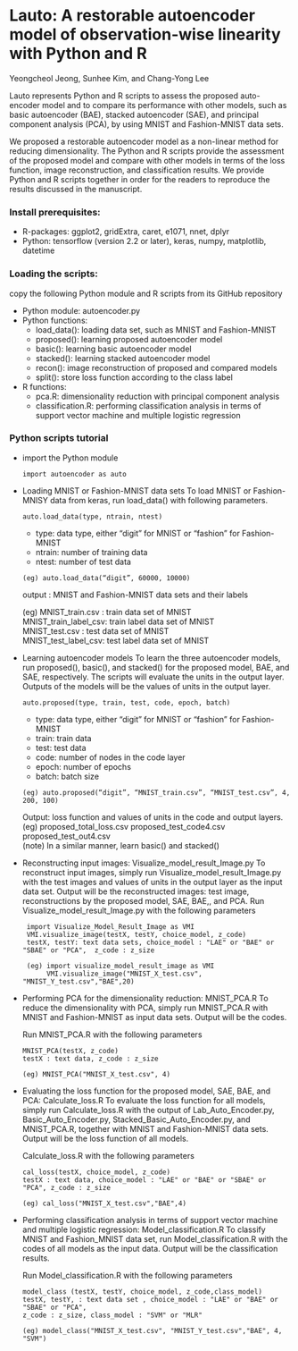 # Lauto: A restorable autoencoder model of observation-wise linearity with Python and R


Yeongcheol Jeong, Sunhee Kim, and Chang-Yong Lee

Lauto represents Python and R scripts to assess the proposed auto-encoder model and to compare its performance with other models, such as basic autoencoder (BAE), stacked autoencoder (SAE), and principal component analysis (PCA), by using MNIST and Fashion-MNIST data sets.


We proposed a restorable autoencoder model as a non-linear method for reducing dimensionality. The Python and R scripts provide the assessment of the proposed model and compare with other models in terms of the loss function, image reconstruction, and classification results. We provide Python and R scripts together in order for the readers to reproduce the results discussed in the manuscript.

### Install prerequisites:
* R-packages: ggplot2, gridExtra, caret, e1071, nnet, dplyr
* Python: tensorflow (version 2.2 or later), keras, numpy, matplotlib, datetime

### Loading the scripts: 
   copy the following Python module and R scripts from its GitHub repository

* Python module: autoencoder.py
* Python functions: 	
    + load_data(): loading data set, such as MNIST and Fashion-MNIST
    + proposed(): learning proposed autoencoder model
    + basic(): learning basic autoencoder model
    + stacked(): learning stacked autoencoder model
    + recon(): image reconstruction of proposed and compared models
    + split(): store loss function according to the class label
* R functions:
    + pca.R: dimensionality reduction with principal component analysis
    + classification.R: performing classification analysis in terms of support vector machine
                            and multiple logistic regression


### Python scripts tutorial
* import the Python module 
    ```
    import autoencoder as auto
    
    ```
* Loading MNIST or Fashion-MNIST data sets
To load MNIST or Fashion-MNISY data from keras, run load_data() with following parameters.

    ```
    auto.load_data(type, ntrain, ntest) 
    
    ```
    + type: data type, either “digit” for MNIST or “fashion” for Fashion-MNIST
    + ntrain: number of training data		
    + ntest: number of test data    
    
    ```
    (eg) auto.load_data(“digit”, 60000, 10000)
    ```
    
    output : MNIST and Fashion-MNIST data sets and their labels
    

    (eg) MNIST_train.csv : train data set of MNIST   
           MNIST_train_label_csv:  train label data set of MNIST    
           MNIST_test.csv : test data set of MNIST   
           MNIST_test_label_csv: test label data set of MNIST    


* Learning autoencoder models
To learn the three autoencoder models, run proposed(), basic(), and stacked() for the proposed model, BAE, and SAE, respectively. The scripts will evaluate the units in the output layer. Outputs of the models will be the values of units in the output layer. 


    ```
    auto.proposed(type, train, test, code, epoch, batch)
    ```
    + type: data type, either “digit” for MNIST or “fashion” for Fashion-MNIST
    + train: train data		
    + test: test data		
    + code: number of nodes in the code layer
    + epoch: number of epochs		
    +  batch: batch size    

    ```
    (eg) auto.proposed(“digit”, “MNIST_train.csv”, “MNIST_test.csv”, 4, 200, 100)
    ```
    Output: loss function and values of units in the code and output layers.     
    (eg) proposed_total_loss.csv		proposed_test_code4.csv		proposed_test_out4.csv    
    (note) In a similar manner, learn basic() and stacked()    


* Reconstructing input images: Visualize_model_result_Image.py
To reconstruct input images, simply run Visualize_model_result_Image.py with the test images and values of units in the output layer as the input data set. Output will be the reconstructed images: test image, reconstructions by the proposed model, SAE, BAE,, and PCA.
Run Visualize_model_result_Image.py with the following parameters
    ```  
     import Visualize_Model_Result_Image as VMI
     VMI.visualize_image(testX, testY, choice_model, z_code)
     testX, testY: text data sets, choice_model : "LAE" or "BAE" or "SBAE" or "PCA",  z_code : z_size
     
     (eg) import visualize_model_result_image as VMI 
          VMI.visualize_image("MNIST_X_test.csv", "MNIST_Y_test.csv","BAE",20)
    ```   
    
* Performing PCA for the dimensionality reduction: MNIST_PCA.R
To reduce the dimensionality with PCA, simply run MNIST_PCA.R with MNIST and Fashion-MNIST as input data sets. Output will be the codes. 

    Run MNIST_PCA.R with the following parameters
    ```  
    MNIST_PCA(testX, z_code) 
    testX : text data, z_code : z_size
    
    (eg) MNIST_PCA("MNIST_X_test.csv", 4)

     ```  
* Evaluating the loss function for the proposed model, SAE, BAE, and PCA: Calculate_loss.R
To evaluate the loss function for all models, simply run Calculate_loss.R with the output of Lab_Auto_Encoder.py, Basic_Auto_Encoder.py, Stacked_Basic_Auto_Encoder.py, and MNIST_PCA.R, together with MNIST and Fashion-MNIST data sets. Output will be the loss function of all models.

    Calculate_loss.R with the following parameters
    ```  
    cal_loss(testX, choice_model, z_code)
    testX : text data, choice_model : "LAE" or "BAE" or "SBAE" or "PCA", z_code : z_size

    (eg) cal_loss("MNIST_X_test.csv","BAE",4)

     ```  
* Performing classification analysis in terms of support vector machine and multiple logistic regression: Model_classification.R
To classify MNIST and Fashion_MNIST data set, run Model_classification.R with the codes of all models as the input data. Output will be the classification results.

    Run Model_classification.R with the following parameters
    ```  
    model_class (testX, testY, choice_model, z_code,class_model)
    testX, testY, : text data set , choice_model : "LAE" or "BAE" or "SBAE" or "PCA", 
    z_code : z_size, class_model : "SVM" or "MLR"

    (eg) model_class("MNIST_X_test.csv", "MNIST_Y_test.csv","BAE", 4, "SVM")
     ```  
